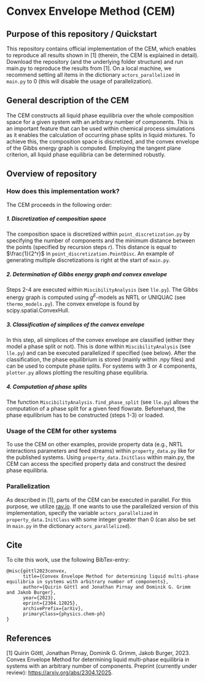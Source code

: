 # Convex Envelope Method (CEM) 

## Purpose of this repository / Quickstart
This repository contains official implementation of the CEM, which enables to reproduce all results shown in [1] (therein, the CEM is explained in detail). Download the repository (and the underlying folder structure) and run main.py to reproduce the results from [1]. On a local machine, we recommend setting all items in the dictionary `actors_parallelized` in `main.py` to 0 (this will disable the usage of parallelization).

## General description of the CEM
The CEM constructs all liquid phase equilibria over the whole composition space for a given system with an arbitrary number of components. This is an important feature that can be used within chemical process simulations as it enables the calculation of occurring phase splits in liquid mixtures. To achieve this, the composition space is discretized, and the convex envelope of the Gibbs energy graph is computed. Employing the tangent plane criterion, all liquid phase equilibria can be determined robustly. 

## Overview of repository
### How does this implementation work?
The CEM proceeds in the following order:
##### 1. Discretization of composition space
The composition space is discretized within `point_discretization.py` by specifying the number of components and the minimum distance between the points (specified by recursion steps $r$). This distance is equal to $\frac{1}{2^r}$ in `point_discretization.PointDisc`. An example of generating multiple discretizations is right at the start of `main.py`.

##### 2. Determination of Gibbs energy graph and convex envelope
Steps 2-4 are executed within `MiscibilityAnalysis` (see `lle.py`). The Gibbs energy graph is computed using $g^E$-models as NRTL or UNIQUAC (see `thermo_models.py`). The convex envelope is found by scipy.spatial.ConvexHull.

##### 3. Classification of simplices of the convex envelope
In this step, all simplices of the convex envelope are classified (either they model a phase split or not). This is done within `MiscibilityAnalysis` (see `lle.py`) and can be executed parallelized if specified (see below). After the classification, the phase equilibrium is stored (mainly within .npy files) and can be used to compute phase splits. For systems with 3 or 4 components, `plotter.py` allows plotting the resulting phase equilibria.

##### 4. Computation of phase splits
The function `MiscibilityAnalysis.find_phase_split` (see `lle.py`) allows the computation of a phase split for a given feed flowrate. Beforehand, the phase equilibrium has to be constructed (steps 1-3) or loaded.

### Usage of the CEM for other systems
To use the CEM on other examples, provide property data (e.g., NRTL interactions parameters and feed streams) within `property_data.py` like for the published systems. Using `property_data.InitClass` within main.py, the CEM can access the specified property data and construct the desired phase equilibria.

### Parallelization
As described in [1], parts of the CEM can be executed in parallel. For this purpose, we utilize [ray.io](https://www.ray.io/). If one wants to use the parallelized version of this implementation, specify the variable `actors_parallelized` in `property_data.InitClass` with some integer greater than 0 (can also be set in `main.py` in the dictionary `actors_parallelized`).

## Cite

To cite this work, use the following BibTex-entry:

```
@misc{göttl2023convex,
      title={Convex Envelope Method for determining liquid multi-phase equilibria in systems with arbitrary number of components}, 
      author={Quirin Göttl and Jonathan Pirnay and Dominik G. Grimm and Jakob Burger},
      year={2023},
      eprint={2304.12025},
      archivePrefix={arXiv},
      primaryClass={physics.chem-ph}
}
```

## References
[1] Quirin Göttl, Jonathan Pirnay, Dominik G. Grimm, Jakob Burger, 2023. Convex Envelope Method for determining liquid multi-phase equilibria in systems with an arbitrary number of components. Preprint (currently under review): https://arxiv.org/abs/2304.12025.
